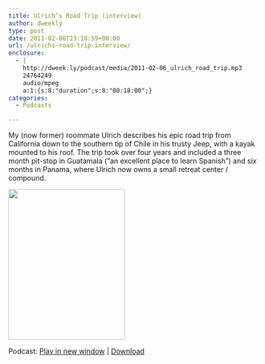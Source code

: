 ```yaml
---
title: Ulrich’s Road Trip (interview)
author: dweekly
type: post
date: 2011-02-06T23:18:59+00:00
url: /ulrichs-road-trip-interview/
enclosure:
  - |
    http://dweek.ly/podcast/media/2011-02-06_ulrich_road_trip.mp3
    24764249
    audio/mpeg
    a:1:{s:8:"duration";s:8:"00:18:00";}
categories:
  - Podcasts

---
```

My (now former) roommate Ulrich describes his epic road trip from California down to the southern tip of Chile in his trusty Jeep, with a kayak mounted to his roof. The trip took over four years and included a three month pit-stop in Guatamala (&#8220;an excellent place to learn Spanish&#8221;) and six months in Panama, where Ulrich now owns a small retreat center / compound.

[<img class="alignnone size-medium wp-image-456" title="2011-02-06_ulrich_road_trip" src="http://blog.dweek.ly/wp-content/uploads/2012/02/2011-02-06_ulrich_road_trip-232x300.jpg" alt="" width="232" height="300" srcset="https://blog.dweek.ly/wp-content/uploads/2012/02/2011-02-06_ulrich_road_trip-232x300.jpg 232w, https://blog.dweek.ly/wp-content/uploads/2012/02/2011-02-06_ulrich_road_trip.jpeg 345w" sizes="(max-width: 232px) 85vw, 232px" />][1]

<div class="powerpress_player" id="powerpress_player_9888">
</div>

<p class="powerpress_links powerpress_links_mp3">
  Podcast: <a href="http://dweek.ly/podcast/media/2011-02-06_ulrich_road_trip.mp3" class="powerpress_link_pinw" target="_blank" title="Play in new window" onclick="return powerpress_pinw('https://blog.dweek.ly/?powerpress_pinw=455-podcast');" rel="nofollow">Play in new window</a> | <a href="http://dweek.ly/podcast/media/2011-02-06_ulrich_road_trip.mp3" class="powerpress_link_d" title="Download" rel="nofollow" download="2011-02-06_ulrich_road_trip.mp3">Download</a>
</p>

<!--powerpress_player-->

 [1]: http://blog.dweek.ly/wp-content/uploads/2012/02/2011-02-06_ulrich_road_trip.jpeg
